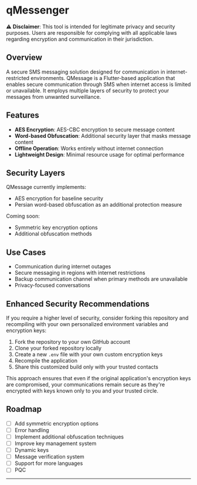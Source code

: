 # qMessenger

⚠️ **Disclaimer**: This tool is intended for legitimate privacy and security purposes. Users are responsible for complying with all applicable laws regarding encryption and communication in their jurisdiction.



## Overview

A secure SMS messaging solution designed for communication in internet-restricted environments.
QMessage is a Flutter-based application that enables secure communication through SMS when internet access is limited or unavailable. It employs multiple layers of security to protect your messages from unwanted surveillance.

## Features

- **AES Encryption**: AES-CBC encryption to secure message content
- **Word-based Obfuscation**: Additional security layer that masks message content
- **Offline Operation**: Works entirely without internet connection
- **Lightweight Design**: Minimal resource usage for optimal performance

## Security Layers

QMessage currently implements:
- AES encryption for baseline security
- Persian word-based obfuscation as an additional protection measure

Coming soon:
- Symmetric key encryption options
- Additional obfuscation methods

## Use Cases

- Communication during internet outages
- Secure messaging in regions with internet restrictions
- Backup communication channel when primary methods are unavailable
- Privacy-focused conversations


## Enhanced Security Recommendations

If you require a higher level of security, consider forking this repository and recompiling with your own personalized environment variables and encryption keys:

1. Fork the repository to your own GitHub account
2. Clone your forked repository locally
3. Create a new `.env` file with your own custom encryption keys
4. Recompile the application
5. Share this customized build only with your trusted contacts

This approach ensures that even if the original application's encryption keys are compromised, your communications remain secure as they're encrypted with keys known only to you and your trusted circle.


## Roadmap
- [ ] Add symmetric encryption options
- [ ] Error handling
- [ ] Implement additional obfuscation techniques
- [ ] Improve key management system
- [ ] Dynamic keys
- [ ] Message verification system
- [ ] Support for more languages
- [ ] PQC

---
